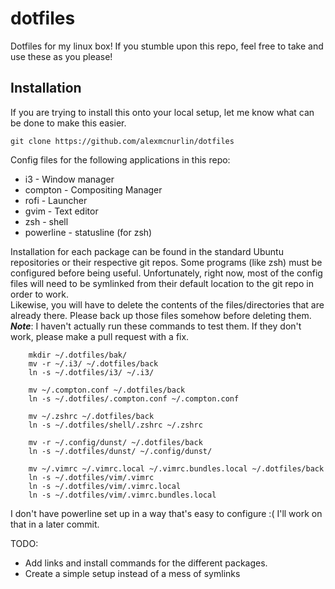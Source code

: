 # dotfiles
Dotfiles for my linux box! If you stumble upon this repo, feel free to take and use these as you please!

## Installation
If you are trying to install this onto your local setup, let me know what can be done to make this easier. 

`git clone https://github.com/alexmcnurlin/dotfiles`

Config files for the following applications in this repo:
  * i3        - Window manager
  * compton   - Compositing Manager
  * rofi      - Launcher
  * gvim      - Text editor
  * zsh       - shell
  * powerline - statusline (for zsh)
  
Installation for each package can be found in the standard Ubuntu repositories 
or their respective git repos. Some programs (like zsh) must be configured before 
being useful. Unfortunately, right now, most of the config files will need to 
be symlinked from their default location to the git repo in order to work.  
Likewise, you will have to delete the contents of the files/directories that 
are already there. Please back up those files somehow before deleting them.
***Note***: I haven't actually run these commands to test them. If they don't work,
please make a pull request with a fix.

        mkdir ~/.dotfiles/bak/
        mv -r ~/.i3/ ~/.dotfiles/back
        ln -s ~/.dotfiles/i3/ ~/.i3/

        mv ~/.compton.conf ~/.dotfiles/back
        ln -s ~/.dotfiles/.compton.conf ~/.compton.conf
        
        mv ~/.zshrc ~/.dotfiles/back
        ln -s ~/.dotfiles/shell/.zshrc ~/.zshrc

        mv -r ~/.config/dunst/ ~/.dotfiles/back
        ln -s ~/.dotfiles/dunst/ ~/.config/dunst/

        mv ~/.vimrc ~/.vimrc.local ~/.vimrc.bundles.local ~/.dotfiles/back
        ln -s ~/.dotfiles/vim/.vimrc
        ln -s ~/.dotfiles/vim/.vimrc.local
        ln -s ~/.dotfiles/vim/.vimrc.bundles.local

I don't have powerline set up in a way that's easy to configure :( I'll work on that in a later commit.

TODO: 
  * Add links and install commands for the different packages. 
  * Create a simple setup instead of a mess of symlinks
